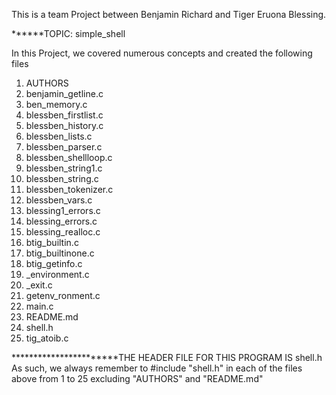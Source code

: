 This is a team Project between Benjamin Richard and Tiger Eruona Blessing.

******TOPIC: simple_shell


In this Project, we covered numerous concepts and created the following files

1.  AUTHORS
2.  benjamin_getline.c
3.  ben_memory.c
4.  blessben_firstlist.c
5.  blessben_history.c
6.  blessben_lists.c
7.  blessben_parser.c
8.  blessben_shellloop.c
9.  blessben_string1.c
10. blessben_string.c
11. blessben_tokenizer.c
12. blessben_vars.c
13. blessing1_errors.c
14. blessing_errors.c
15. blessing_realloc.c
16. btig_builtin.c
17. btig_builtinone.c
18. btig_getinfo.c
19. _environment.c
20. _exit.c
21. getenv_ronment.c
22. main.c
23. README.md
24. shell.h
25. tig_atoib.c


***********************THE HEADER FILE FOR THIS PROGRAM IS shell.h
As such, we always remember to #include "shell.h" in each of the files above from 1 to 25 
excluding "AUTHORS" and "README.md"
